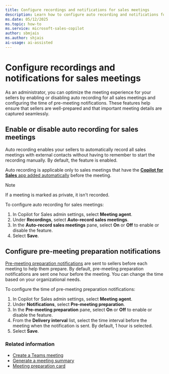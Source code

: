 ```yaml
---
title: Configure recordings and notifications for sales meetings
description: Learn how to configure auto recording and notifications for sales meetings to ensure sellers are well-prepared and important details are captured.
ms.date: 05/12/2025
ms.topic: how-to
ms.service: microsoft-sales-copilot
author: sbmjais
ms.author: shjais
ai-usage: ai-assisted
---
```


# Configure recordings and notifications for sales meetings

As an administrator, you can optimize the meeting experience for your sellers by enabling or disabling auto recording for all sales meetings and configuring the time of pre-meeting notifications. These features help ensure that sellers are well-prepared and that important meeting details are captured seamlessly.

## Enable or disable auto recording for sales meetings

Auto recording enables your sellers to automatically record all sales meetings with external contacts without having to remember to start the recording manually. By default, the feature is enabled.

Auto recording is applicable only to sales meetings that have the [**Copilot for Sales** app added automatically](create-teams-meeting.md#add-the-copilot-for-sales-app-automatically-to-a-teams-meeting) before the meeting. 

> [!NOTE]
> If a meeting is marked as private, it isn't recorded. 

To configure auto recording for sales meetings:

1. In Copilot for Sales admin settings, select **Meeting agent**.
2. Under **Recordings**, select **Auto-record sales meetings**.
3. In the **Auto-record sales meetings** pane, select **On** or **Off** to enable or disable the feature.
4. Select **Save**.


## Configure pre-meeting preparation notifications

[Pre-meeting preparation notifications](meeting-prep.md) are sent to sellers before each meeting to help them prepare. By default, pre-meeting preparation notifications are sent one hour before the meeting. You can change the time based on your organizational needs.

To configure the time of pre-meeting preparation notifications:

1. In Copilot for Sales admin settings, select **Meeting agent**.
2. Under **Notifications**, select **Pre-meeting preparation**.
3. In the **Pre-meeting preparation** pane, select **On** or **Off** to enable or disable the feature.
4. From the **Delivery interval** list, select the time interval before the meeting when the notification is sent. By default, 1 hour is selected.
5. Select **Save**.

### Related information

- [Create a Teams meeting](create-teams-meeting.md)
- [Generate a meeting summary](generate-meeting-summary.md)
- [Meeting preparation card](meeting-prep.md)